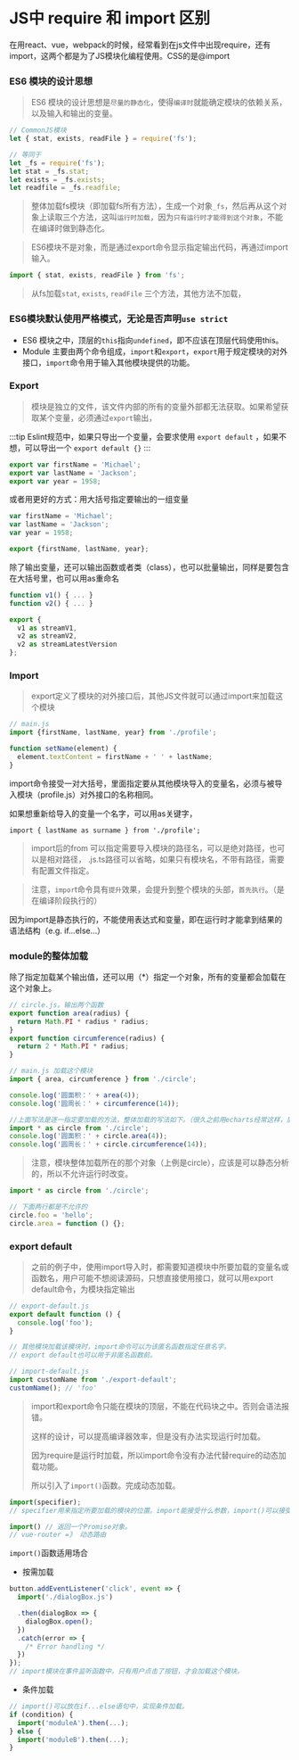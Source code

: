 # JS中 require 和 import 区别
在用react、vue，webpack的时候，经常看到在js文件中出现require，还有import，这两个都是为了JS模块化编程使用。CSS的是@import

### ES6 模块的设计思想
> ES6 模块的设计思想是`尽量的静态化`，使得`编译时`就能确定模块的依赖关系，以及输入和输出的变量。
```js
// CommonJS模块
let { stat, exists, readFile } = require('fs');

// 等同于
let _fs = require('fs');
let stat = _fs.stat;
let exists = _fs.exists;
let readfile = _fs.readfile;
```
> 整体加载fs模块（即加载fs所有方法），生成一个对象`_fs`，然后再从这个对象上读取三个方法，这叫`运行时加载`，因为`只有运行时才能得到这个对象`，不能在编译时做到静态化。

> ES6模块不是对象，而是通过export命令显示指定输出代码，再通过import输入。
```js
import { stat, exists, readFile } from 'fs';
```
> 从fs加载`stat`, `exists`, `readFile`  三个方法，其他方法不加载，

### ES6模块默认使用严格模式，无论是否声明`use strict`
- ES6 模块之中，顶层的`this`指向`undefined`，即不应该在顶层代码使用this。
- Module 主要由两个命令组成，`import`和`export`，`export`用于规定模块的对外接口，`import`命令用于输入其他模块提供的功能。

### Export
> 模块是独立的文件，该文件内部的所有的变量外部都无法获取。如果希望获取某个变量，必须通过`export`输出，

:::tip
Eslint规范中，如果只导出一个变量，会要求使用 `export default` ，如果不想，可以导出一个 `export default {}`
:::
```js
export var firstName = 'Michael';
export var lastName = 'Jackson';
export var year = 1958;
```
或者用更好的方式：用大括号指定要输出的一组变量
```js
var firstName = 'Michael';
var lastName = 'Jackson';
var year = 1958;

export {firstName, lastName, year};
```
除了输出变量，还可以输出函数或者类（class），也可以批量输出，同样是要包含在大括号里，也可以用as重命名
```js
function v1() { ... }
function v2() { ... }

export {
  v1 as streamV1,
  v2 as streamV2,
  v2 as streamLatestVersion
};
```

### Import
> export定义了模块的对外接口后，其他JS文件就可以通过import来加载这个模块
```js
// main.js
import {firstName, lastName, year} from './profile';

function setName(element) {
  element.textContent = firstName + ' ' + lastName;
}
```
import命令接受一对大括号，里面指定要从其他模块导入的变量名，必须与被导入模块（profile.js）对外接口的名称相同。

如果想重新给导入的变量一个名字，可以用as关键字，

`import { lastName as surname } from './profile';`

> import后的from 可以指定需要导入模块的路径名，可以是绝对路径，也可以是相对路径， .js.ts路径可以省略，如果只有模块名，不带有路径，需要有配置文件指定。

> 注意，`impor`t命令具有`提升`效果，会提升到整个模块的头部，`首先执行`。（是在编译阶段执行的）

因为import是静态执行的，不能使用表达式和变量，即在运行时才能拿到结果的语法结构（e.g. if...else...）

### module的整体加载
除了指定加载某个输出值，还可以用（*）指定一个对象，所有的变量都会加载在这个对象上。
```js
// circle.js。输出两个函数
export function area(radius) {
  return Math.PI * radius * radius;
}
export function circumference(radius) {
  return 2 * Math.PI * radius;
}

// main.js 加载这个模块
import { area, circumference } from './circle';

console.log('圆面积：' + area(4));
console.log('圆周长：' + circumference(14));
```
```js
//上面写法是逐一指定要加载的方法，整体加载的写法如下。（很久之前用echarts经常这样，后来支持按需引入）
import * as circle from './circle';
console.log('圆面积：' + circle.area(4));
console.log('圆周长：' + circle.circumference(14));
```
> 注意，模块整体加载所在的那个对象（上例是circle），应该是可以静态分析的，所以不允许运行时改变。
```js
import * as circle from './circle';

// 下面两行都是不允许的
circle.foo = 'hello';
circle.area = function () {};
```
### export default
> 之前的例子中，使用import导入时，都需要知道模块中所要加载的变量名或函数名，用户可能不想阅读源码，只想直接使用接口，就可以用export default命令，为模块指定输出
```js
// export-default.js
export default function () {
  console.log('foo');
}

// 其他模块加载该模块时，import命令可以为该匿名函数指定任意名字。
// export default也可以用于非匿名函数前。

// import-default.js
import customName from './export-default';
customName(); // 'foo'
```
> import和export命令只能在模块的顶层，不能在代码块之中。否则会语法报错。
> 
> 这样的设计，可以提高编译器效率，但是没有办法实现运行时加载。
>
> 因为require是运行时加载，所以import命令没有办法代替require的动态加载功能。
>
> 所以引入了`import()`函数。完成动态加载。

```js
import(specifier);
// specifier用来指定所要加载的模块的位置。import能接受什么参数，import()可以接受同样的参数。

import() // 返回一个Promise对象。 
// vue-router =》 动态路由
```
`import()`函数适用场合
- 按需加载
```js
button.addEventListener('click', event => {
  import('./dialogBox.js')

  .then(dialogBox => {
    dialogBox.open();
  })
  .catch(error => {
    /* Error handling */
  })
});
// import模块在事件监听函数中，只有用户点击了按钮，才会加载这个模块。
```
- 条件加载
```js
// import()可以放在if...else语句中，实现条件加载。
if (condition) {
  import('moduleA').then(...);
} else {
  import('moduleB').then(...);
}
```

<Giscus />

